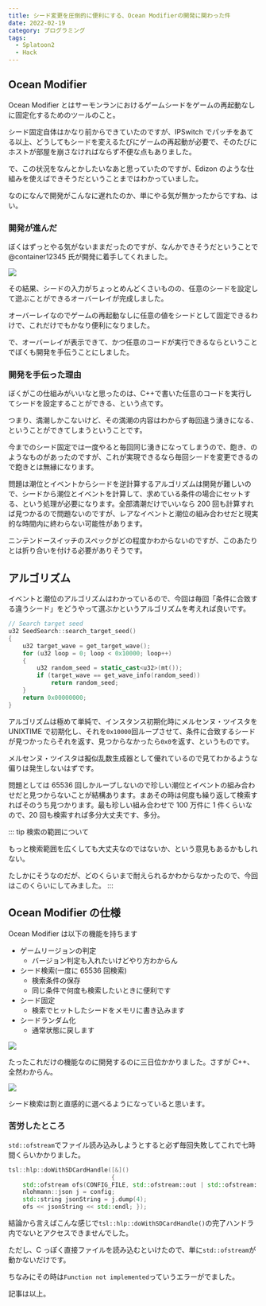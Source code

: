 ```yaml
---
title: シード変更を圧倒的に便利にする、Ocean Modifierの開発に関わった件
date: 2022-02-19
category: プログラミング
tags:
  - Splatoon2
  - Hack
---
```


## Ocean Modifier

Ocean Modifier とはサーモンランにおけるゲームシードをゲームの再起動なしに固定化するためのツールのこと。

シード固定自体はかなり前からできていたのですが、IPSwitch でパッチをあてる以上、どうしてもシードを変えるたびにゲームの再起動が必要で、そのたびにホストが部屋を崩さなければならず不便な点もありました。

で、この状況をなんとかしたいなあと思っていたのですが、Edizon のような仕組みを使えばできそうだということまではわかっていました。

なのになんで開発がこんなに遅れたのか、単にやる気が無かったからですね、はい。

### 開発が進んだ

ぼくはずっとやる気がないままだったのですが、なんかできそうだということで@container12345 氏が開発に着手してくれました。

![](https://pbs.twimg.com/media/FLffqgvaIAAOsGB?format=jpg&name=large)

その結果、シードの入力がちょっとめんどくさいものの、任意のシードを設定して遊ぶことができるオーバーレイが完成しました。

オーバーレイなのでゲームの再起動なしに任意の値をシードとして固定できるわけで、これだけでもかなり便利になりました。

で、オーバーレイが表示できて、かつ任意のコードが実行できるならということでぼくも開発を手伝うことにしました。

### 開発を手伝った理由

ぼくがこの仕組みがいいなと思ったのは、C++で書いた任意のコードを実行してシードを設定することができる、という点です。

つまり、満潮しかこないけど、その満潮の内容はわからず毎回違う湧きになる、ということができてしまうということです。

今までのシード固定では一度やると毎回同じ湧きになってしまうので、飽き、のようなものがあったのですが、これが実現できるなら毎回シードを変更できるので飽きとは無縁になります。

問題は潮位とイベントからシードを逆計算するアルゴリズムは開発が難しいので、シードから潮位とイベントを計算して、求めている条件の場合にセットする、という処理が必要になります。全部満潮だけでいいなら 200 回も計算すれば見つかるので問題ないのですが、レアなイベントと潮位の組み合わせだと現実的な時間内に終わらない可能性があります。

ニンテンドースイッチのスペックがどの程度かわからないのですが、このあたりとは折り合いを付ける必要がありそうです。

## アルゴリズム

イベントと潮位のアルゴリズムはわかっているので、今回は毎回「条件に合致する違うシード」をどうやって選ぶかというアルゴリズムを考えれば良いです。

```cpp
// Search target seed
u32 SeedSearch::search_target_seed()
{
    u32 target_wave = get_target_wave();
    for (u32 loop = 0; loop < 0x10000; loop++)
    {
        u32 random_seed = static_cast<u32>(mt());
        if (target_wave == get_wave_info(random_seed))
            return random_seed;
    }
    return 0x00000000;
}
```

アルゴリズムは極めて単純で、インスタンス初期化時にメルセンヌ・ツイスタを UNIXTIME で初期化し、それを`0x10000`回ループさせて、条件に合致するシードが見つかったらそれを返す、見つからなかったら`0x0`を返す、というものです。

メルセンヌ・ツイスタは擬似乱数生成器として優れているので見てわかるような偏りは発生しないはずです。

問題としては 65536 回しかループしないので珍しい潮位とイベントの組み合わせだと見つからないことが結構あります。まあその時は何度も繰り返して検索すればそのうち見つかります。最も珍しい組み合わせで 100 万件に 1 件くらいなので、20 回も検索すれば多分大丈夫です、多分。

::: tip 検索の範囲について

もっと検索範囲を広くしても大丈夫なのではないか、という意見もあるかもしれない。

たしかにそうなのだが、どのくらいまで耐えられるかわからなかったので、今回はこのくらいにしてみました。
:::

## Ocean Modifier の仕様

Ocean Modifier は以下の機能を持ちます

- ゲームリージョンの判定
  - バージョン判定も入れたいけどやり方わからん
- シード検索(一度に 65536 回検索)
  - 検索条件の保存
  - 同じ条件で何度も検索したいときに便利です
- シード固定
  - 検索でヒットしたシードをメモリに書き込みます
- シードランダム化
  - 通常状態に戻します

![](https://pbs.twimg.com/media/FL6WDHMVcAA2T2F?format=jpg&name=large)

たったこれだけの機能なのに開発するのに三日位かかりました。さすが C++、全然わからん。

![](https://pbs.twimg.com/media/FL6WDI9VQAIcvxx?format=jpg&name=large)

シード検索は割と直感的に選べるようになっていると思います。

### 苦労したところ

`std::ofstream`でファイル読み込みしようとすると必ず毎回失敗してこれで七時間くらいかかりました。

```cpp
tsl::hlp::doWithSDCardHandle([&]()
                             {
    std::ofstream ofs(CONFIG_FILE, std::ofstream::out | std::ofstream::trunc);
    nlohmann::json j = config;
    std::string jsonString = j.dump(4);
    ofs << jsonString << std::endl; });
```

結論から言えばこんな感じで`tsl::hlp::doWithSDCardHandle()`の完了ハンドラ内でないとアクセスできませんでした。

ただし、C っぽく直接ファイルを読み込むといけたので、単に`std::ofstream`が動かないだけです。

ちなみにその時は`Function not implemented`っていうエラーがでました。

記事は以上。
